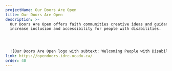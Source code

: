 ```yaml
---
projectName: Our Doors Are Open
title: Our Doors Are Open
description: >-
  Our Doors Are Open offers faith communities creative ideas and guidance to
  increase inclusion and accessibility for people with disabilities.




  ![Our Doors Are Open logo with subtext: Welcoming People with Disabilities in Places of Worship](/media/doors-open.png)
link: https://opendoors.idrc.ocadu.ca/
order: 40
---
```

